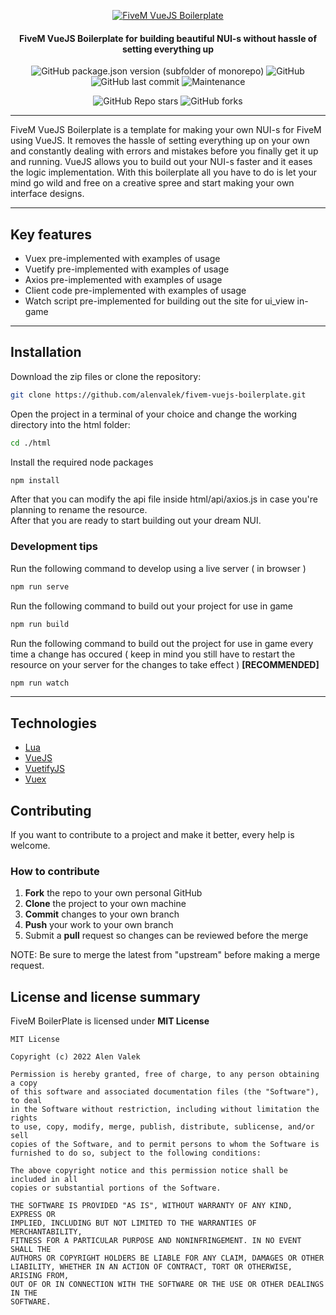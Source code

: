 <p align="center">
    <a href="https://github.com/alenvalek/fivem-vuejs-boilerplate">
        <img src="https://i.ibb.co/NrJDyC2/Five-M-Vue-JS-Boilerplate.png" alt="FiveM VueJS Boilerplate"/>
    </a>
</p>

<h4 align="center">FiveM VueJS Boilerplate for building beautiful NUI-s without hassle of setting everything up</h4>

<p align="center">
    <img alt="GitHub package.json version (subfolder of monorepo)" src="https://img.shields.io/github/package-json/v/alenvalek/fivem-vuejs-boilerplate?filename=html%2Fpackage.json">
    <img alt="GitHub" src="https://img.shields.io/github/license/alenvalek/fivem-vuejs-boilerplate">
    <img alt="GitHub last commit" src="https://img.shields.io/github/last-commit/alenvalek/fivem-vuejs-boilerplate">
    <img alt="Maintenance" src="https://img.shields.io/maintenance/yes/2022">
</p>
<p align="center">
<img alt="GitHub Repo stars" src="https://img.shields.io/github/stars/alenvalek/fivem-vuejs-boilerplate?style=social">
    <img alt="GitHub forks" src="https://img.shields.io/github/forks/alenvalek/fivem-vuejs-boilerplate?style=social">
</p>
<hr>

FiveM VueJS Boilerplate is a template for making your own NUI-s for FiveM using VueJS. It removes the hassle of setting everything up on your own and constantly dealing with errors and mistakes before you finally get it up and running. VueJS allows you to build out your NUI-s faster and it eases the logic implementation. With this boilerplate all you have to do is let your mind go wild and free on a creative spree and start making your own interface designs.
<hr>

## Key features
* Vuex pre-implemented with examples of usage
* Vuetify pre-implemented with examples of usage
* Axios pre-implemented with examples of usage
* Client code pre-implemented with examples of usage
* Watch script pre-implemented for building out the site for ui_view in-game
<hr>

## Installation
Download the zip files or clone the repository:
```bash
git clone https://github.com/alenvalek/fivem-vuejs-boilerplate.git
```
Open the project in a terminal of your choice and change the working directory into the html folder:
```bash
cd ./html
```
Install the required node packages
```bash
npm install
```

After that you can modify the api file inside html/api/axios.js in case you're planning to rename the resource. \
After that you are ready to start building out your dream NUI.


### Development tips
Run the following command to develop using a live server ( in browser )
```bash
npm run serve
```
Run the following command to build out your project for use in game
```bash
npm run build
```
Run the following command to build out the project for use in game every time a change has occured ( keep in mind you still have to restart the resource on your server for the changes to take effect ) **[RECOMMENDED]**
```bash
npm run watch
```
<hr>

## Technologies
* [Lua](https://www.lua.org)
* [VueJS](https://vuejs.org)
* [VuetifyJS](https://vuetifyjs.com/en/)
* [Vuex](https://vuex.vuejs.org)

## Contributing
If you want to contribute to a project and make it better, every help is welcome.
### How to contribute
1. **Fork** the repo to your own personal GitHub
2. **Clone** the project to your own machine
3. **Commit** changes to your own branch
4. **Push** your work to your own branch
5. Submit a **pull** request so changes can be reviewed before the merge 

NOTE: Be sure to merge the latest from "upstream" before making a merge request.

## License and license summary
FiveM BoilerPlate is licensed under **MIT License**

```
MIT License

Copyright (c) 2022 Alen Valek

Permission is hereby granted, free of charge, to any person obtaining a copy
of this software and associated documentation files (the "Software"), to deal
in the Software without restriction, including without limitation the rights
to use, copy, modify, merge, publish, distribute, sublicense, and/or sell
copies of the Software, and to permit persons to whom the Software is
furnished to do so, subject to the following conditions:

The above copyright notice and this permission notice shall be included in all
copies or substantial portions of the Software.

THE SOFTWARE IS PROVIDED "AS IS", WITHOUT WARRANTY OF ANY KIND, EXPRESS OR
IMPLIED, INCLUDING BUT NOT LIMITED TO THE WARRANTIES OF MERCHANTABILITY,
FITNESS FOR A PARTICULAR PURPOSE AND NONINFRINGEMENT. IN NO EVENT SHALL THE
AUTHORS OR COPYRIGHT HOLDERS BE LIABLE FOR ANY CLAIM, DAMAGES OR OTHER
LIABILITY, WHETHER IN AN ACTION OF CONTRACT, TORT OR OTHERWISE, ARISING FROM,
OUT OF OR IN CONNECTION WITH THE SOFTWARE OR THE USE OR OTHER DEALINGS IN THE
SOFTWARE.
```